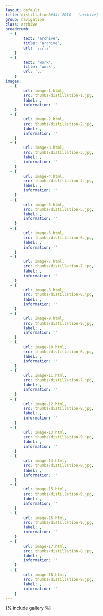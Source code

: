 ```yaml
---
layout: default
title: distillation&#44; 2010 - [archive]
group: navigation
class: archive
breadcrumb:
  - {
  		text: 'archive',
  		title: 'archive',
  		url: '../..'
	}
  - {
  		text: 'work',
  		title: 'work',
  		url: '..'
	}
images:
  - {
		url: image-1.html, 
		src: thumbs/distillation-1.jpg,
		label: ,
		information: ''
	}
  - {
		url: image-2.html, 
		src: thumbs/distillation-2.jpg,
		label: ,
		information: ''
	}
  - {
		url: image-3.html, 
		src: thumbs/distillation-3.jpg,
		label: ,
		information: ''
	}
  - {
		url: image-4.html, 
		src: thumbs/distillation-4.jpg,
		label: ,
		information: ''
	}
  - {
		url: image-5.html, 
		src: thumbs/distillation-5.jpg,
		label: ,
		information: ''
	}
  - {
		url: image-6.html, 
		src: thumbs/distillation-6.jpg,
		label: ,
		information: ''
	}
  - {
		url: image-7.html, 
		src: thumbs/distillation-7.jpg,
		label: ,
		information: ''
	}
  - {
		url: image-8.html, 
		src: thumbs/distillation-8.jpg,
		label: ,
		information: ''
	}
  - {
		url: image-9.html, 
		src: thumbs/distillation-9.jpg,
		label: ,
		information: ''
	}
  - {
		url: image-10.html, 
		src: thumbs/distillation-6.jpg,
		label: ,
		information: ''
	}
  - {
		url: image-11.html, 
		src: thumbs/distillation-7.jpg,
		label: ,
		information: ''
	}
  - {
		url: image-12.html, 
		src: thumbs/distillation-8.jpg,
		label: ,
		information: ''
	}
  - {
		url: image-13.html, 
		src: thumbs/distillation-9.jpg,
		label: ,
		information: ''
	}
  - {
		url: image-14.html, 
		src: thumbs/distillation-8.jpg,
		label: ,
		information: ''
	}
  - {
		url: image-15.html, 
		src: thumbs/distillation-9.jpg,
		label: ,
		information: ''
	}
  - {
		url: image-16.html, 
		src: thumbs/distillation-9.jpg,
		label: ,
		information: ''
	}
  - {
		url: image-17.html, 
		src: thumbs/distillation-8.jpg,
		label: ,
		information: ''
	}
  - {
		url: image-18.html, 
		src: thumbs/distillation-9.jpg,
		label: ,
		information: ''
	}
---
```


{% include gallery %}
